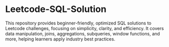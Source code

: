 # Leetcode-SQL-Solution
This repository provides beginner-friendly, optimized SQL solutions to Leetcode challenges, focusing on simplicity, clarity, and efficiency. It covers data manipulation, joins, aggregations, subqueries, window functions, and more, helping learners apply industry best practices.
